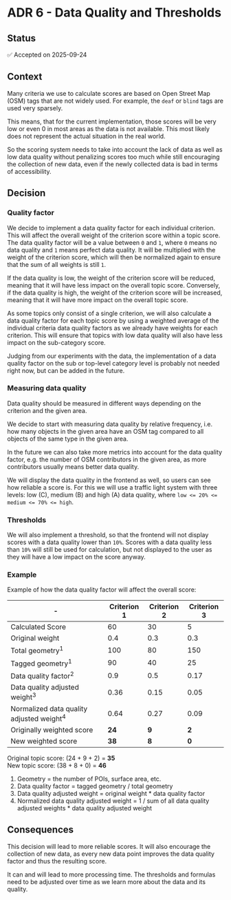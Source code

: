 # ADR 6 - Data Quality and Thresholds

## Status
✅ Accepted on 2025-09-24

## Context
Many criteria we use to calculate scores are based on Open Street Map (OSM) tags that are not widely used. For example, the `deaf` or `blind` tags are used very sparsely.

This means, that for the current implementation, those scores will be very low or even 0 in most areas as the data is not available. This most likely does not represent the actual situation in the real world.

So the scoring system needs to take into account the lack of data as well as low data quality without penalizing scores too much while still encouraging the collection of new data, even if the newly collected data is bad in terms of accessibility.

## Decision
### Quality factor
We decide to implement a data quality factor for each individual criterion. This will affect the overall weight of the criterion score within a topic score. The data quality factor will be a value between `0` and `1`, where `0` means no data quality and `1` means perfect data quality. It will be multiplied with the weight of the criterion score, which will then be normalized again to ensure that the sum of all weights is still `1`.

If the data quality is low, the weight of the criterion score will be reduced, meaning that it will have less impact on the overall topic score. Conversely, if the data quality is high, the weight of the criterion score will be increased, meaning that it will have more impact on the overall topic score.

As some topics only consist of a single criterion, we will also calculate a data quality factor for each topic score by using a weighted average of the individual criteria data quality factors as we already have weights for each criterion. This will ensure that topics with low data quality will also have less impact on the sub-category score.

Judging from our experiments with the data, the implementation of a data quality factor on the sub or top-level category level is probably not needed right now, but can be added in the future.

### Measuring data quality
Data quality should be measured in different ways depending on the criterion and the given area.

We decide to start with measuring data quality by relative frequency, i.e. how many objects in the given area have an OSM tag compared to all objects of the same type in the given area.

In the future we can also take more metrics into account for the data quality factor, e.g. the number of OSM contributors in the given area, as more contributors usually means better data quality.

We will display the data quality in the frontend as well, so users can see how reliable a score is. For this we will use a traffic light system with three levels: low (C), medium (B) and high (A) data quality, where `low <= 20% <= medium <= 70% <= high`. 

### Thresholds
We will also implement a threshold, so that the frontend will not display scores with a data quality lower than `10%`. Scores with a data quality less than `10%` will still be used for calculation, but not displayed to the user as they will have a low impact on the score anyway.

### Example

Example of how the data quality factor will affect the overall score:

| -                                                  | Criterion 1 | Criterion 2 | Criterion 3 |
|----------------------------------------------------|-------------|-------------|-------------|
| Calculated Score                                   | 60          | 30          | 5           |
| Original weight                                    | 0.4         | 0.3         | 0.3         |
| Total geometry<sup>1</sup>                         | 100         | 80          | 150         |
| Tagged geometry<sup>1</sup>                        | 90          | 40          | 25          |
| Data quality factor<sup>2</sup>                    | 0.9         | 0.5         | 0.17        |
| Data quality adjusted weight<sup>3</sup>           | 0.36        | 0.15        | 0.05        |
| Normalized data quality adjusted weight<sup>4<sup> | 0.64        | 0.27        | 0.09        |
| Originally weighted score                          | **24**      | **9**       | **2**       |
| New weighted score                                 | **38**      | **8**       | **0**       |

Original topic score: (24 + 9 + 2) = **35**  
New topic score: (38 + 8 + 0) = **46**

1. Geometry = the number of POIs, surface area, etc.
2. Data quality factor = tagged geometry / total geometry
3. Data quality adjusted weight = original weight * data quality factor
4. Normalized data quality adjusted weight = 1 / sum of all data quality adjusted weights * data quality adjusted weight

## Consequences

This decision will lead to more reliable scores. It will also encourage the collection of new data, as every new data point improves the data quality factor and thus the resulting score.

It can and will lead to more processing time. The thresholds and formulas need to be adjusted over time as we learn more about the data and its quality.
